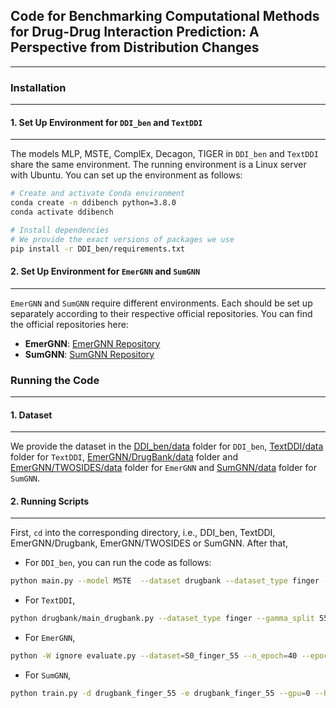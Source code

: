 ## Code for Benchmarking Computational Methods for Drug-Drug Interaction Prediction: A Perspective from Distribution Changes
***

### Installation
***
#### 1. Set Up Environment for `DDI_ben` and `TextDDI`
***
The models MLP, MSTE, ComplEx, Decagon, TIGER in `DDI_ben` and `TextDDI` share the same environment. The running environment is a Linux server with Ubuntu. You can set up the environment as follows:

```bash
# Create and activate Conda environment
conda create -n ddibench python=3.8.0
conda activate ddibench

# Install dependencies
# We provide the exact versions of packages we use
pip install -r DDI_ben/requirements.txt
```

#### 2. Set Up Environment for `EmerGNN` and `SumGNN`
***
`EmerGNN` and `SumGNN` require different environments. Each should be set up separately according to their respective official repositories. You can find the official repositories here:  
- **EmerGNN**: [EmerGNN Repository](https://github.com/LARS-research/EmerGNN)  
- **SumGNN**: [SumGNN Repository](https://github.com/yueyu1030/SumGNN)

### Running the Code
***

#### 1. Dataset
***
We provide the dataset in the [DDI_ben/data](https://github.com/zgs0314/DDI-Ben-code/tree/main/DDI_Ben/DDI_ben/data) folder for `DDI_ben`, [TextDDI/data](https://github.com/zgs0314/DDI-Ben-code/tree/main/DDI_Ben/TextDDI/data) folder for `TextDDI`, [EmerGNN/DrugBank/data](https://github.com/zgs0314/DDI-Ben-code/tree/main/DDI_Ben/EmerGNN/DrugBank/data) folder and [EmerGNN/TWOSIDES/data](https://github.com/zgs0314/DDI-Ben-code/tree/main/DDI_Ben/EmerGNN/TWOSIDES/data) folder for `EmerGNN` and [SumGNN/data](https://github.com/zgs0314/DDI-Ben-code/tree/main/DDI_Ben/SumGNN/data) folder for `SumGNN`.

#### 2. Running Scripts
***
First, `cd` into the corresponding directory, i.e., DDI_ben, TextDDI, EmerGNN/Drugbank, EmerGNN/TWOSIDES or SumGNN. After that,

- For `DDI_ben`, you can run the code as follows:
```bash
python main.py --model MSTE  --dataset drugbank --dataset_type finger --gamma_split 55  --lr 3e-3 --gpu 0 
```

- For `TextDDI`, 
```bash
python drugbank/main_drugbank.py --dataset_type finger --gamma_split 55
```

- For `EmerGNN`,
```bash
python -W ignore evaluate.py --dataset=S0_finger_55 --n_epoch=40 --epoch_per_test=2 --gpu=0
```

- For `SumGNN`,
```bash
python train.py -d drugbank_finger_55 -e drugbank_finger_55 --gpu=0 --hop=2 --batch=64 --l2=1e-5 --emb_dim=64 -b=8 --lr=5e-4 -s S0 -ne=40 --max_links 120000 -max_h 100
```